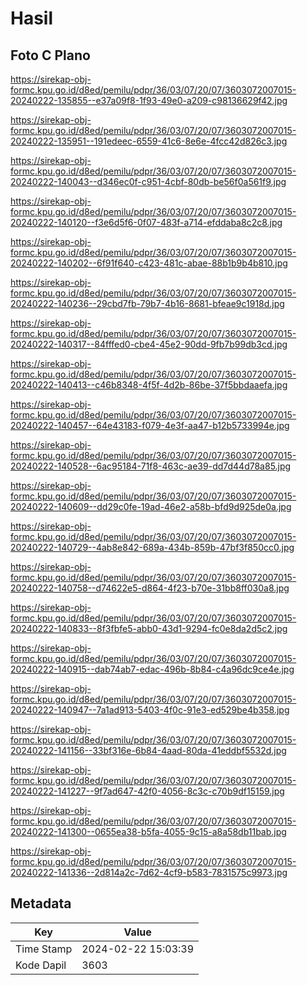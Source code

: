 # Hasil

## Foto C Plano

https://sirekap-obj-formc.kpu.go.id/d8ed/pemilu/pdpr/36/03/07/20/07/3603072007015-20240222-135855--e37a09f8-1f93-49e0-a209-c98136629f42.jpg

https://sirekap-obj-formc.kpu.go.id/d8ed/pemilu/pdpr/36/03/07/20/07/3603072007015-20240222-135951--191edeec-6559-41c6-8e6e-4fcc42d826c3.jpg

https://sirekap-obj-formc.kpu.go.id/d8ed/pemilu/pdpr/36/03/07/20/07/3603072007015-20240222-140043--d346ec0f-c951-4cbf-80db-be56f0a561f9.jpg

https://sirekap-obj-formc.kpu.go.id/d8ed/pemilu/pdpr/36/03/07/20/07/3603072007015-20240222-140120--f3e6d5f6-0f07-483f-a714-efddaba8c2c8.jpg

https://sirekap-obj-formc.kpu.go.id/d8ed/pemilu/pdpr/36/03/07/20/07/3603072007015-20240222-140202--6f91f640-c423-481c-abae-88b1b9b4b810.jpg

https://sirekap-obj-formc.kpu.go.id/d8ed/pemilu/pdpr/36/03/07/20/07/3603072007015-20240222-140236--29cbd7fb-79b7-4b16-8681-bfeae9c1918d.jpg

https://sirekap-obj-formc.kpu.go.id/d8ed/pemilu/pdpr/36/03/07/20/07/3603072007015-20240222-140317--84fffed0-cbe4-45e2-90dd-9fb7b99db3cd.jpg

https://sirekap-obj-formc.kpu.go.id/d8ed/pemilu/pdpr/36/03/07/20/07/3603072007015-20240222-140413--c46b8348-4f5f-4d2b-86be-37f5bbdaaefa.jpg

https://sirekap-obj-formc.kpu.go.id/d8ed/pemilu/pdpr/36/03/07/20/07/3603072007015-20240222-140457--64e43183-f079-4e3f-aa47-b12b5733994e.jpg

https://sirekap-obj-formc.kpu.go.id/d8ed/pemilu/pdpr/36/03/07/20/07/3603072007015-20240222-140528--6ac95184-71f8-463c-ae39-dd7d44d78a85.jpg

https://sirekap-obj-formc.kpu.go.id/d8ed/pemilu/pdpr/36/03/07/20/07/3603072007015-20240222-140609--dd29c0fe-19ad-46e2-a58b-bfd9d925de0a.jpg

https://sirekap-obj-formc.kpu.go.id/d8ed/pemilu/pdpr/36/03/07/20/07/3603072007015-20240222-140729--4ab8e842-689a-434b-859b-47bf3f850cc0.jpg

https://sirekap-obj-formc.kpu.go.id/d8ed/pemilu/pdpr/36/03/07/20/07/3603072007015-20240222-140758--d74622e5-d864-4f23-b70e-31bb8ff030a8.jpg

https://sirekap-obj-formc.kpu.go.id/d8ed/pemilu/pdpr/36/03/07/20/07/3603072007015-20240222-140833--8f3fbfe5-abb0-43d1-9294-fc0e8da2d5c2.jpg

https://sirekap-obj-formc.kpu.go.id/d8ed/pemilu/pdpr/36/03/07/20/07/3603072007015-20240222-140915--dab74ab7-edac-496b-8b84-c4a96dc9ce4e.jpg

https://sirekap-obj-formc.kpu.go.id/d8ed/pemilu/pdpr/36/03/07/20/07/3603072007015-20240222-140947--7a1ad913-5403-4f0c-91e3-ed529be4b358.jpg

https://sirekap-obj-formc.kpu.go.id/d8ed/pemilu/pdpr/36/03/07/20/07/3603072007015-20240222-141156--33bf316e-6b84-4aad-80da-41eddbf5532d.jpg

https://sirekap-obj-formc.kpu.go.id/d8ed/pemilu/pdpr/36/03/07/20/07/3603072007015-20240222-141227--9f7ad647-42f0-4056-8c3c-c70b9df15159.jpg

https://sirekap-obj-formc.kpu.go.id/d8ed/pemilu/pdpr/36/03/07/20/07/3603072007015-20240222-141300--0655ea38-b5fa-4055-9c15-a8a58db11bab.jpg

https://sirekap-obj-formc.kpu.go.id/d8ed/pemilu/pdpr/36/03/07/20/07/3603072007015-20240222-141336--2d814a2c-7d62-4cf9-b583-7831575c9973.jpg


## Metadata

| Key        | Value               |
| ---------- | ------------------- |
| Time Stamp | 2024-02-22 15:03:39 |
| Kode Dapil | 3603                |



